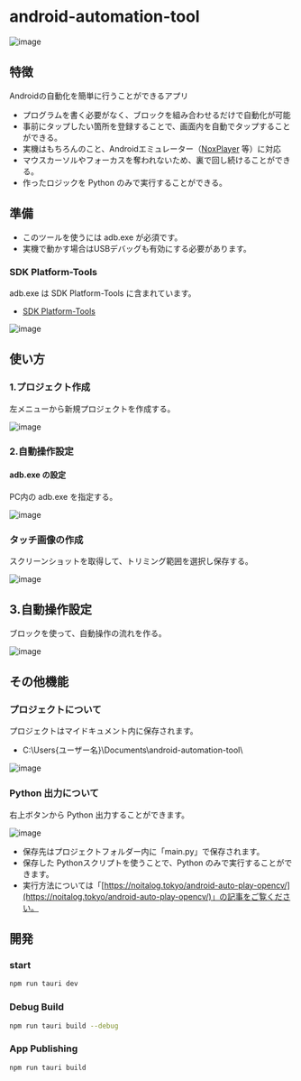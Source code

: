 # android-automation-tool
![image](https://user-images.githubusercontent.com/52857466/229396926-2279ab65-34d2-46cd-bd6b-cf107974d09a.png)

## 特徴
Androidの自動化を簡単に行うことができるアプリ
- プログラムを書く必要がなく、ブロックを組み合わせるだけで自動化が可能
- 事前にタップしたい箇所を登録することで、画面内を自動でタップすることができる。
- 実機はもちろんのこと、Androidエミュレーター（[NoxPlayer](https://jp.bignox.com/) 等）に対応
- マウスカーソルやフォーカスを奪われないため、裏で回し続けることができる。
- 作ったロジックを Python のみで実行することができる。

## 準備
+ このツールを使うには adb.exe が必須です。
+ 実機で動かす場合はUSBデバッグも有効にする必要があります。

### SDK Platform-Tools
adb.exe は SDK Platform-Tools に含まれています。
- [SDK Platform-Tools](https://developer.android.com/studio/releases/platform-tools.html)

![image](https://user-images.githubusercontent.com/52857466/229398497-e46b7043-9d1e-4891-b3fd-6b3d0dab507d.png)

## 使い方

### 1.プロジェクト作成
左メニューから新規プロジェクトを作成する。

![image](https://user-images.githubusercontent.com/52857466/229405446-9b4c7d31-490c-4903-a470-b50bf5debc0d.png)

### 2.自動操作設定

#### adb.exe の設定
PC内の adb.exe を指定する。

![image](https://user-images.githubusercontent.com/52857466/229405895-33b02f35-a5f8-44ae-a5b1-435a4141fdd1.png)

### タッチ画像の作成
スクリーンショットを取得して、トリミング範囲を選択し保存する。

![image](https://user-images.githubusercontent.com/52857466/229406255-c068fc23-b2a5-40b4-954c-91cc43bd0d6d.png)

## 3.自動操作設定
ブロックを使って、自動操作の流れを作る。

![image](https://user-images.githubusercontent.com/52857466/229396926-2279ab65-34d2-46cd-bd6b-cf107974d09a.png)

## その他機能

### プロジェクトについて
プロジェクトはマイドキュメント内に保存されます。
- C:\Users\{ユーザー名}\Documents\android-automation-tool\

![image](https://user-images.githubusercontent.com/52857466/229407193-6fa7da63-03d3-4e18-8d34-4a4aa0ebabd4.png)

### Python 出力について
右上ボタンから Python 出力することができます。

![image](https://user-images.githubusercontent.com/52857466/229407488-16d58d58-411c-4988-8e87-45789ef75a0a.png)

- 保存先はプロジェクトフォルダー内に「main.py」で保存されます。
- 保存した Pythonスクリプトを使うことで、Python のみで実行することができます。
- 実行方法については「[https://noitalog.tokyo/android-auto-play-opencv/](https://noitalog.tokyo/android-auto-play-opencv/)」の記事をご覧ください。


## 開発
### start
```Bash
npm run tauri dev
```

### Debug Build
```Bash
npm run tauri build --debug
```

### App Publishing
```Bash
npm run tauri build
```

